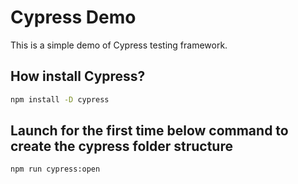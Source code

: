 # Cypress Demo

This is a simple demo of Cypress testing framework.

## How install Cypress?

```bash
npm install -D cypress
```

## Launch for the first time below command to create the cypress folder structure

```bash
npm run cypress:open
```